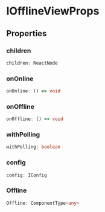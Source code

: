 # IOfflineViewProps

## Properties

### children

```ts
children: ReactNode
```

### onOnline

```ts
onOnline: () => void
```

### onOffline

```ts
onOffline: () => void
```

### withPolling

```ts
withPolling: boolean
```

### config

```ts
config: IConfig
```

### Offline

```ts
Offline: ComponentType<any>
```
